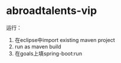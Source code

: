 # abroadtalents-vip
运行：<br />
1. 在eclipse中import existing maven project <br />
2. run as maven build <br />
3. 在goals上填spring-boot:run <br />
